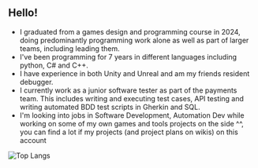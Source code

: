 ## Hello! 

- I graduated from a games design and programming course in 2024, doing predominantly programming work alone as well as part of larger teams, including leading them.
- I've been programming for 7 years in different languages including python, C# and C++.
- I have experience in both Unity and Unreal and am my friends resident debugger.
- I currently work as a junior software tester as part of the payments team. This includes writing and executing test cases, API testing and writing automated BDD test scripts in Gherkin and SQL.
- I'm looking into jobs in Software Development, Automation Dev while working on some of my own games and tools projects on the side ^^, you can find a lot if my projects (and project plans on wikis) on this account 

 ![Top Langs](https://github-readme-stats.vercel.app/api/top-langs/?username=multidimensionalsock&hide=javascript,css,scss,shaderlab,html&theme=tokyonight)
